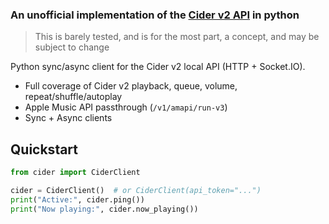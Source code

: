 ### An **unofficial** implementation of the [Cider v2 API](https://github.com/ciderapp/Cider-2/blob/main/docs/Cider%202.5.0%20Preview%20API.md) in python

> This is barely tested, and is for the most part, a concept, and may be subject to change

Python sync/async client for the Cider v2 local API (HTTP + Socket.IO).
* Full coverage of Cider v2 playback, queue, volume, repeat/shuffle/autoplay
* Apple Music API passthrough (`/v1/amapi/run-v3`)
* Sync + Async clients

## Quickstart

```python
from cider import CiderClient

cider = CiderClient()  # or CiderClient(api_token="...")
print("Active:", cider.ping())
print("Now playing:", cider.now_playing())
```